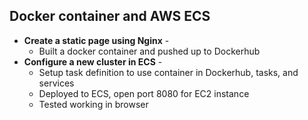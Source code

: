 ## Docker container and AWS ECS
 
+ **Create a static page using Nginx** - 
  + Built a docker container and pushed up to Dockerhub
+ **Configure a new cluster in ECS** - 
  + Setup task definition to use container in Dockerhub, tasks, and services
  + Deployed to ECS, open port 8080 for EC2 instance
  + Tested working in browser


